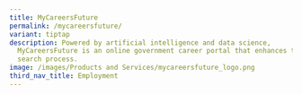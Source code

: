 ```yaml
---
title: MyCareersFuture
permalink: /mycareersfuture/
variant: tiptap
description: Powered by artificial intelligence and data science,
  MyCareersFuture is an online government career portal that enhances the job
  search process.
image: /images/Products and Services/mycareersfuture_logo.png
third_nav_title: Employment
---
```

